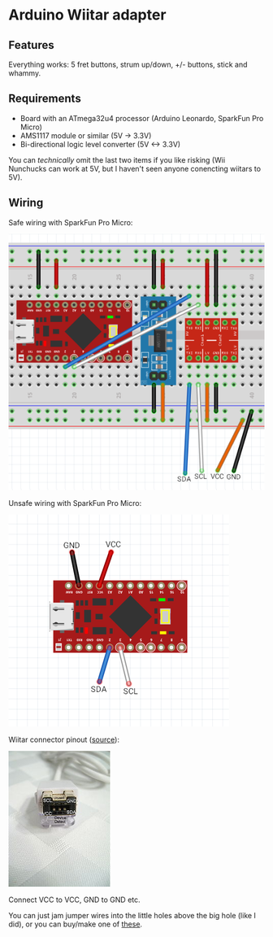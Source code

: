 # Arduino Wiitar adapter

## Features

Everything works: 5 fret buttons, strum up/down, +/- buttons, stick and whammy.

## Requirements

* Board with an ATmega32u4 processor (Arduino Leonardo, SparkFun Pro Micro)
* AMS1117 module or similar (5V -> 3.3V)
* Bi-directional logic level converter (5V <-> 3.3V)

You can *technically* omit the last two items if you like risking (Wii Nunchucks can work at 5V, but I haven't seen anyone conencting wiitars to 5V).

## Wiring

Safe wiring with SparkFun Pro Micro:

![](wiring_safe.png)

Unsafe wiring with SparkFun Pro Micro:

![](wiring_unsafe.png)

Wiitar connector pinout ([source](http://www.wiibrew.org/wiki/Wiimote/Extension_Controllers)):

![](wiitar_connector.png)

Connect VCC to VCC, GND to GND etc.

You can just jam jumper wires into the little holes above the big hole (like I did), or you can buy/make one of [these](https://www.instructables.com/id/Wii-Nunchuck-Adapter/).
